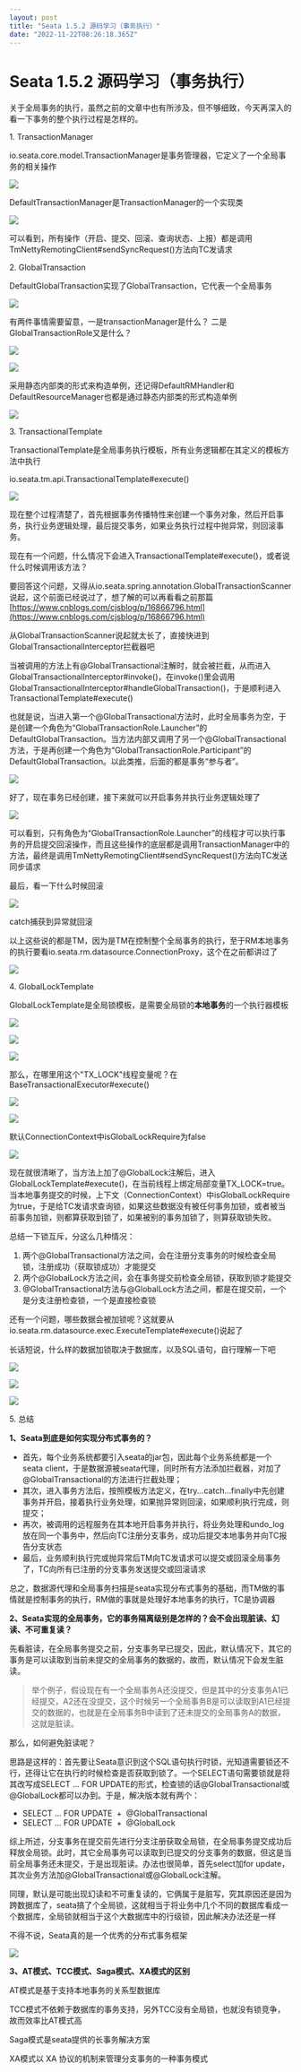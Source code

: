 ```yaml
---
layout: post
title: "Seata 1.5.2 源码学习（事务执行）"
date: "2022-11-22T08:26:18.365Z"
---
```

Seata 1.5.2 源码学习（事务执行）
======================

关于全局事务的执行，虽然之前的文章中也有所涉及，但不够细致，今天再深入的看一下事务的整个执行过程是怎样的。

1\. TransactionManager

io.seata.core.model.TransactionManager是事务管理器，它定义了一个全局事务的相关操作

![](https://img2022.cnblogs.com/blog/874963/202211/874963-20221121141815799-469041125.png)

DefaultTransactionManager是TransactionManager的一个实现类

![](https://img2022.cnblogs.com/blog/874963/202211/874963-20221121142159579-294042958.png)

可以看到，所有操作（开启、提交、回滚、查询状态、上报）都是调用TmNettyRemotingClient#sendSyncRequest()方法向TC发请求

2\. GlobalTransaction

DefaultGlobalTransaction实现了GlobalTransaction，它代表一个全局事务

![](https://img2022.cnblogs.com/blog/874963/202211/874963-20221121144106900-738024537.png)

有两件事情需要留意，一是transactionManager是什么？ 二是GlobalTransactionRole又是什么？

![](https://img2022.cnblogs.com/blog/874963/202211/874963-20221121144930633-536731858.png)

![](https://img2022.cnblogs.com/blog/874963/202211/874963-20221121150458785-855110621.png)

采用静态内部类的形式来构造单例，还记得DefaultRMHandler和DefaultResourceManager也都是通过静态内部类的形式构造单例

![](https://img2022.cnblogs.com/blog/874963/202211/874963-20221121151434714-31688989.png)

3\. TransactionalTemplate

TransactionalTemplate是全局事务执行模板，所有业务逻辑都在其定义的模板方法中执行

io.seata.tm.api.TransactionalTemplate#execute()

![](https://img2022.cnblogs.com/blog/874963/202211/874963-20221121152944089-1818179692.png)

现在整个过程清楚了，首先根据事务传播特性来创建一个事务对象，然后开启事务，执行业务逻辑处理，最后提交事务，如果业务执行过程中抛异常，则回滚事务。

现在有一个问题，什么情况下会进入TransactionalTemplate#execute()，或者说什么时候调用该方法？

要回答这个问题，又得从io.seata.spring.annotation.GlobalTransactionScanner说起，这个前面已经说过了，想了解的可以再看看之前那篇 [https://www.cnblogs.com/cjsblog/p/16866796.html](https://www.cnblogs.com/cjsblog/p/16866796.html)

从GlobalTransactionScanner说起就太长了，直接快进到GlobalTransactionalInterceptor拦截器吧

当被调用的方法上有@GlobalTransactional注解时，就会被拦截，从而进入GlobalTransactionalInterceptor#invoke()，在invoke()里会调用GlobalTransactionalInterceptor#handleGlobalTransaction()，于是顺利进入TransactionalTemplate#execute()

也就是说，当进入第一个@GlobalTransactional方法时，此时全局事务为空，于是创建一个角色为“GlobalTransactionRole.Launcher”的DefaultGlobalTransaction。当方法内部又调用了另一个@GlobalTransactional方法，于是再创建一个角色为“GlobalTransactionRole.Participant”的DefaultGlobalTransaction。以此类推，后面的都是事务“参与者”。

![](https://img2022.cnblogs.com/blog/874963/202211/874963-20221121160446324-59791310.png)

好了，现在事务已经创建，接下来就可以开启事务并执行业务逻辑处理了

![](https://img2022.cnblogs.com/blog/874963/202211/874963-20221121161714447-906030533.png)

可以看到，只有角色为“GlobalTransactionRole.Launcher”的线程才可以执行事务的开启提交回滚操作，而且这些操作的底层都是调用TransactionManager中的方法，最终是调用TmNettyRemotingClient#sendSyncRequest()方法向TC发送同步请求

最后，看一下什么时候回滚

![](https://img2022.cnblogs.com/blog/874963/202211/874963-20221121162735006-185025314.png)

catch捕获到异常就回滚

以上这些说的都是TM，因为是TM在控制整个全局事务的执行，至于RM本地事务的执行要看io.seata.rm.datasource.ConnectionProxy，这个在之前都讲过了

![](https://img2022.cnblogs.com/blog/874963/202211/874963-20221121172416604-315157048.png)

4\. GlobalLockTemplate

GlobalLockTemplate是全局锁模板，是需要全局锁的**本地事务**的一个执行器模板

![](https://img2022.cnblogs.com/blog/874963/202211/874963-20221121172913710-2133388755.png)

![](https://img2022.cnblogs.com/blog/874963/202211/874963-20221121174722367-1919049844.png)

![](https://img2022.cnblogs.com/blog/874963/202211/874963-20221121174739710-1284376402.png)

那么，在哪里用这个"TX\_LOCK"线程变量呢？在BaseTransactionalExecutor#execute()

![](https://img2022.cnblogs.com/blog/874963/202211/874963-20221121180259425-316334801.png)

![](https://img2022.cnblogs.com/blog/874963/202211/874963-20221121182530314-929844459.png)

默认ConnectionContext中isGlobalLockRequire为false

![](https://img2022.cnblogs.com/blog/874963/202211/874963-20221121182600078-1535377790.png)

现在就很清晰了，当方法上加了@GlobalLock注解后，进入GlobalLockTemplate#execute()，在当前线程上绑定局部变量TX\_LOCK=true。当本地事务提交的时候，上下文（ConnectionContext）中isGlobalLockRequire为true，于是给TC发请求查询锁，如果这些数据没有被任何事务加锁，或者被当前事务加锁，则都算获取到锁了，如果被别的事务加锁了，则算获取锁失败。

总结一下锁互斥，分这么几种情况：

1.  两个@GlobalTransactional方法之间，会在注册分支事务的时候检查全局锁，注册成功（获取锁成功）才能提交
2.  两个@GlobalLock方法之间，会在事务提交前检查全局锁，获取到锁才能提交
3.  @GlobalTransactional方法与@GlobalLock方法之间，都是在提交前，一个是分支注册检查锁，一个是直接检查锁

还有一个问题，哪些数据会被加锁呢？这就要从io.seata.rm.datasource.exec.ExecuteTemplate#execute()说起了

长话短说，什么样的数据加锁取决于数据库，以及SQL语句，自行理解一下吧

![](https://img2022.cnblogs.com/blog/874963/202211/874963-20221121190608922-1763227339.png)

![](https://img2022.cnblogs.com/blog/874963/202211/874963-20221121185503090-1018322984.png)

![](https://img2022.cnblogs.com/blog/874963/202211/874963-20221121190632060-1936851866.png)

5\. 总结

**1、Seata到底是如何实现分布式事务的？**

*   首先，每个业务系统都要引入seata的jar包，因此每个业务系统都是一个seata client，于是数据源被seata代理，同时所有方法添加拦截器，对加了@GlobalTransactional的方法进行拦截处理；
*   其次，进入事务方法后，按照模板方法定义，在try...catch...finally中先创建事务并开启，接着执行业务处理，如果抛异常则回滚，如果顺利执行完成，则提交；
*   再次，被调用的远程服务在其本地开启事务并执行，将业务处理和undo\_log放在同一个事务中，然后向TC注册分支事务，成功后提交本地事务并向TC报告分支状态
*   最后，业务顺利执行完或抛异常后TM向TC发请求可以提交或回滚全局事务了，TC向所有已注册的分支事务发送提交或回滚请求

总之，数据源代理和全局事务扫描是seata实现分布式事务的基础，而TM做的事情就是控制事务的执行，RM做的事就是处理好本地事务的执行，TC是协调器

**2、Seata实现的全局事务，它的事务隔离级别是怎样的？会不会出现脏读、幻读、不可重复读？**

先看脏读，在全局事务提交之前，分支事务早已提交，因此，默认情况下，其它的事务是可以读取到当前未提交的全局事务的数据的，故而，默认情况下会发生脏读。

> 举个例子，假设现在有一个全局事务A还没提交，但是其中的分支事务A1已经提交，A2还在没提交，这个时候另一个全局事务B是可以读取到A1已经提交的数据的，也就是在全局事务B中读到了还未提交的全局事务A的数据，这就是脏读。

那么，如何避免脏读呢？

思路是这样的：首先要让Seata意识到这个SQL语句执行时锁，光知道需要锁还不行，还得让它在执行的时候检查是否获取到锁了。一个SELECT语句需要锁就是将其改写成SELECT ... FOR UPDATE的形式，检查锁的话@GlobalTransactional或@GlobalLock都可以办到。于是，解决版本就有两个：

*   SELECT ... FOR UPDATE  +  @GlobalTransactional
*   SELECT ... FOR UPDATE  +  @GlobalLock

综上所述，分支事务在提交前先进行分支注册获取全局锁，在全局事务提交成功后释放全局锁。此时，其它全局事务可以读取到已提交的分支事务的数据，但这是当前全局事务还未提交，于是出现脏读。办法也很简单，首先select加for update，其次业务方法加@GlobalTransactional或@GlobalLock注解。

同理，默认是可能出现幻读和不可重复读的，它俩属于是脏写，究其原因还是因为跨数据库了，seata搞了个全局锁，这就相当于将业务中几个不同的数据库看成一个数据库，全局锁就相当于这个大数据库中的行级锁，因此解决办法还是一样

不得不说，Seata真的是一个优秀的分布式事务框架

![](https://img2022.cnblogs.com/blog/874963/202211/874963-20221122113410957-631794770.png)

**3、AT模式、TCC模式、Saga模式、XA模式的区别**

AT模式是基于支持本地事务的关系型数据库

TCC模式不依赖于数据库的事务支持，另外TCC没有全局锁，也就没有锁竞争，故而效率比AT模式高

Saga模式是seata提供的长事务解决方案

XA模式以 XA 协议的机制来管理分支事务的一种事务模式